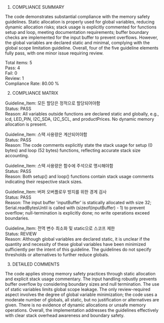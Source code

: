 1) COMPLIANCE SUMMARY

The code demonstrates substantial compliance with the memory safety guidelines. Static allocation is properly used for global variables, reducing dynamic allocation risks; stack usage is explicitly commented for functions setup and loop, meeting documentation requirements; buffer boundary checks are implemented for the input buffer to prevent overflows. However, the global variables are declared static and minimal, complying with the global scope limitation guideline. Overall, four of the five guideline elements fully pass, with one minor issue requiring review.

Total items: 5  
Pass: 4  
Fail: 0  
Review: 1  
Compliance Rate: 80.00 %

2) COMPLIANCE MATRIX

Guideline_Item: 모든 할당은 정적으로 할당되어야함  
Status: PASS  
Reason: All variables outside functions are declared static and globally, e.g., lcd, LED_PIN, I2C_SDA, I2C_SCL, and productPrices. No dynamic memory allocation is present.

Guideline_Item: 스택 사용량은 계산되어야함  
Status: PASS  
Reason: The code comments explicitly state the stack usage for setup (0 bytes) and loop (52 bytes) functions, reflecting accurate stack size accounting.

Guideline_Item: 스택 사용량은 함수에 주석으로 명시해야함  
Status: PASS  
Reason: Both setup() and loop() functions contain stack usage comments indicating their respective stack sizes.

Guideline_Item: 버퍼 오버플로우 방지를 위한 경계 검사  
Status: PASS  
Reason: The input buffer 'inputBuffer' is statically allocated with size 32; Serial.readBytesUntil is called with (sizeof(inputBuffer) - 1) to prevent overflow; null-termination is explicitly done; no write operations exceed boundaries.

Guideline_Item: 전역 변수 최소화 및 static으로 스코프 제한  
Status: REVIEW  
Reason: Although global variables are declared static, it is unclear if the quantity and necessity of these global variables have been minimized sufficiently per the intent of this guideline. The guidelines do not specify thresholds or alternatives to further reduce globals.

3) DETAILED COMMENTS

The code applies strong memory safety practices through static allocation and explicit stack usage commentary. The input handling robustly prevents buffer overflow by considering boundary sizes and null termination. The use of static variables limits global scope leakage. The only review-required aspect involves the degree of global variable minimization; the code uses a moderate number of globals, all static, but no justification or alternatives are given. There is no evidence of dynamic allocations or unsafe memory operations. Overall, the implementation addresses the guidelines effectively with clear stack overhead awareness and boundary safety.